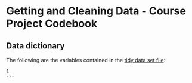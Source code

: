 # Getting and Cleaning Data - Course Project Codebook

## Data dictionary
The following are the variables contained in the [tidy data set file](./TidyDataSet.txt): 

```{text}
1   
---
